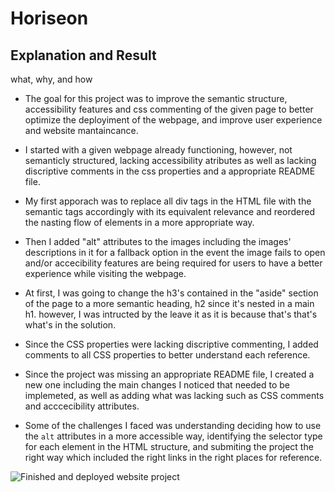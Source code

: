 # Horiseon 

## Explanation and Result

what, why, and how

* The goal for this project was to improve the semantic structure, accessibility features and css commenting of the given page to better optimize the deployiment of the webpage, and improve user experience and website mantaincance.

* I started with a given webpage already functioning, however, not semanticly structured, lacking accessibility atributes as well as lacking discriptive comments in the css properties and a appropriate README file.

* My first apporach was to replace all div tags in the HTML file with the semantic tags accordingly with its equivalent relevance and reordered the nasting flow of elements in a more appropriate way. 

* Then I added "alt" attributes to the images including the images' descriptions in it for a fallback option in the event the image fails to open and/or accecibility features are being required for users to have a better experience while visiting the webpage.

* At first, I was going to change the h3's contained in the "aside" section of the page to a more semantic heading, h2 since it's nested in a main h1. however, I was intructed by the leave it as it is because that's that's what's in the solution.

* Since the CSS properties were lacking discriptive commenting, I added comments to all CSS properties to better understand each reference. 

* Since the project was missing an appropriate README file, I created a new one including the main changes I noticed that needed to be implemeted, as well as adding what was lacking such as CSS comments and acccecibility attributes.

* Some of the challenges I faced was understanding deciding how to use the `alt` attributes in a more accessible way, identifying the selector type for each element in the HTML structure, and submiting the project the right way which included the right links in the right places for reference.

![Finished and deployed website project](link)

